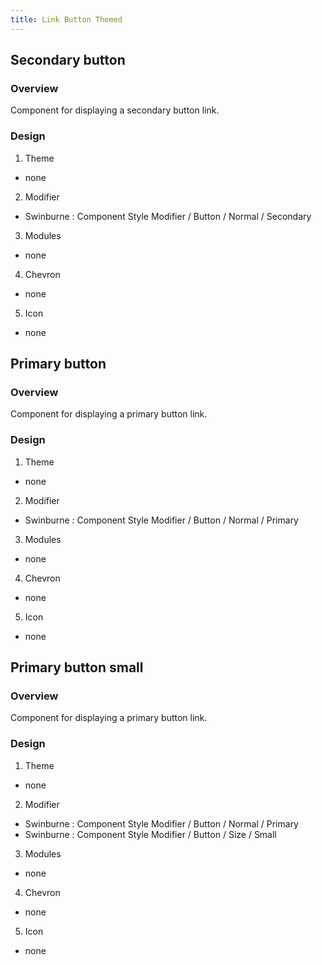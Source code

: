 ```yaml
---
title: Link Button Themed
---
```

## Secondary button
### Overview
  Component for displaying a secondary button link.
### Design
1. Theme
 * none
2. Modifier
 * Swinburne : Component Style Modifier / Button / Normal / Secondary
3. Modules
 * none
4. Chevron
 * none
5. Icon
 * none
 
## Primary button
### Overview
  Component for displaying a primary button link.
### Design
1. Theme
 * none
2. Modifier
 * Swinburne : Component Style Modifier / Button / Normal / Primary
3. Modules
 * none
4. Chevron
 * none
5. Icon
 * none
 
## Primary button small
### Overview
 Component for displaying a primary button link.
### Design
1. Theme
* none
2. Modifier
* Swinburne : Component Style Modifier / Button / Normal / Primary
* Swinburne : Component Style Modifier / Button / Size / Small
3. Modules
* none
4. Chevron
* none
5. Icon
* none
